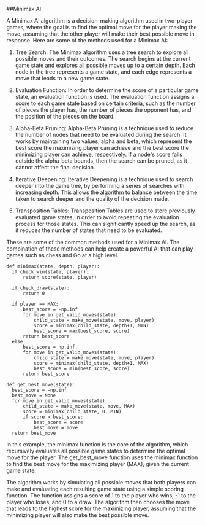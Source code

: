 ##Minimax AI

A Minimax AI algorithm is a decision-making algorithm used in two-player games, where the goal is to find the optimal move for the player making the move, assuming that the other player will make their best possible move in response. Here are some of the methods used for a Minimax AI:

1. Tree Search: The Minimax algorithm uses a tree search to explore all possible moves and their outcomes. The search begins at the current game state and explores all possible moves up to a certain depth. Each node in the tree represents a game state, and each edge represents a move that leads to a new game state.

2. Evaluation Function: In order to determine the score of a particular game state, an evaluation function is used. The evaluation function assigns a score to each game state based on certain criteria, such as the number of pieces the player has, the number of pieces the opponent has, and the position of the pieces on the board.

3. Alpha-Beta Pruning: Alpha-Beta Pruning is a technique used to reduce the number of nodes that need to be evaluated during the search. It works by maintaining two values, alpha and beta, which represent the best score the maximizing player can achieve and the best score the minimizing player can achieve, respectively. If a node's score falls outside the alpha-beta bounds, then the search can be pruned, as it cannot affect the final decision.

4. Iterative Deepening: Iterative Deepening is a technique used to search deeper into the game tree, by performing a series of searches with increasing depth. This allows the algorithm to balance between the time taken to search deeper and the quality of the decision made.

5. Transposition Tables: Transposition Tables are used to store previously evaluated game states, in order to avoid repeating the evaluation process for those states. This can significantly speed up the search, as it reduces the number of states that need to be evaluated.

These are some of the common methods used for a Minimax AI. The combination of these methods can help create a powerful AI that can play games such as chess and Go at a high level.

```
def minimax(state, depth, player):
  if check_win(state, player):
      return score(state, player)

  if check_draw(state):
      return 0

  if player == MAX:
      best_score = -np.inf
      for move in get_valid_moves(state):
          child_state = make_move(state, move, player)
          score = minimax(child_state, depth+1, MIN)
          best_score = max(best_score, score)
      return best_score
  else:
      best_score = np.inf
      for move in get_valid_moves(state):
          child_state = make_move(state, move, player)
          score = minimax(child_state, depth+1, MAX)
          best_score = min(best_score, score)
      return best_score

def get_best_move(state):
  best_score = -np.inf
  best_move = None
  for move in get_valid_moves(state):
      child_state = make_move(state, move, MAX)
      score = minimax(child_state, 0, MIN)
      if score > best_score:
          best_score = score
          best_move = move
  return best_move
```

In this example, the minimax function is the core of the algorithm, which recursively evaluates all possible game states to determine the optimal move for the player. The get_best_move function uses the minimax function to find the best move for the maximizing player (MAX), given the current game state.

The algorithm works by simulating all possible moves that both players can make and evaluating each resulting game state using a simple scoring function. The function assigns a score of 1 to the player who wins, -1 to the player who loses, and 0 to a draw. The algorithm then chooses the move that leads to the highest score for the maximizing player, assuming that the minimizing player will also make the best possible move.
